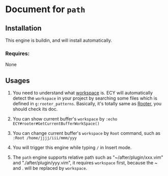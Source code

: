 # Document for `path`
## Installation
This engine is buildin, and will install automatically.  

### Requires:
None

## Usages
1. You need to understand what [workspace](https://www.computerhope.com/jargon/w/workspace.htm) is.
ECY will automatically detect the `workspace` in your project by searching some files which is defined in `g:rooter_patterns`. 
Basically, it's totally same as [Rooter](https://github.com/airblade/vim-rooter), you should check its doc.

2. You can show current buffer's `workspace` by `:echo ECY#rooter#GetCurrentBufferWorkSpace()` 

3. You can change current buffer's `workspace` by `Root` command, such as `:Root /home/jjjj/iii/mmm/yyy`

4. You will trigger this engine while typing `/` in Insert mode.

5. The `path` engine supports relative path such as "~/after/plugin/xxx.vim" and "./after/plugin/yyy.vim", it requires `workspace` first, because the ~ and . will be replaced by `workspace`.
